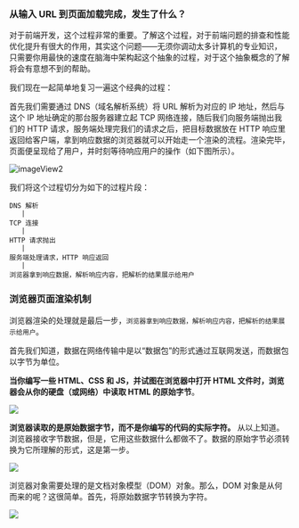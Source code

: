 ### 从输入 URL 到页面加载完成，发生了什么？

对于前端开发，这个过程非常的重要。了解这个过程，对于前端问题的排查和性能优化提升有很大的作用，其实这个问题——无须你调动太多计算机的专业知识，
只需要你用最快的速度在脑海中架构起这个抽象的过程，对于这个抽象概念的了解将会有意想不到的帮助。

我们现在一起简单地复习一遍这个经典的过程：

首先我们需要通过 DNS（域名解析系统）将 URL 解析为对应的 IP 地址，然后与这个 IP 地址确定的那台服务器建立起 TCP 网络连接，随后我们向服务端抛出我们的 HTTP 请求，服务端处理完我们的请求之后，把目标数据放在 HTTP 响应里返回给客户端，拿到响应数据的浏览器就可以开始走一个渲染的流程。渲染完毕，页面便呈现给了用户，并时刻等待响应用户的操作（如下图所示）。

![imageView2](https://user-gold-cdn.xitu.io/2018/10/18/16685737b823244c?imageView2/0/w/1280/h/960/format/webp/ignore-error/1)

我们将这个过程切分为如下的过程片段：

    DNS 解析
       |
    TCP 连接
       |
    HTTP 请求抛出
       |
    服务端处理请求，HTTP 响应返回
       |
    浏览器拿到响应数据，解析响应内容，把解析的结果展示给用户

### 浏览器页面渲染机制

浏览器渲染的处理就是最后一步，```浏览器拿到响应数据，解析响应内容，把解析的结果展示给用户```。

首先我们知道，数据在网络传输中是以“数据包”的形式通过互联网发送，而数据包以字节为单位。

**当你编写一些 HTML、CSS 和 JS，并试图在浏览器中打开 HTML 文件时，浏览器会从你的硬盘（或网络）中读取 HTML 的原始字节**。

![](https://user-gold-cdn.xitu.io/2018/10/19/1668b7387f84125f?imageView2/0/w/1280/h/960/format/webp/ignore-error/1)

**浏览器读取的是原始数据字节，而不是你编写的代码的实际字符。** 从以上知道。浏览器接收字节数据，但是，它用这些数据什么都做不了。数据的原始字节必须转换为它所理解的形式，这是第一步。

![](https://user-gold-cdn.xitu.io/2018/10/19/1668b7389cb432c2?imageView2/0/w/1280/h/960/format/webp/ignore-error/1)

浏览器对象需要处理的是文档对象模型（DOM）对象。那么，DOM 对象是从何而来的呢？这很简单。首先，将原始数据字节转换为字符。

![](https://user-gold-cdn.xitu.io/2018/10/19/1668b738a2e0f05f?imageView2/0/w/1280/h/960/format/webp/ignore-error/1)

